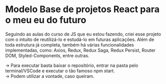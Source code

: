 # Modelo Base de projetos React para o meu eu do futuro

Seguindo as aulas do curso de JS que eu estou fazendo, criei esse projeto com o intuito de reutilizá-lo e estudá-lo em futuras aplicações. Além de toda estrutura já completa, também há várias funcionalidades implementadas, como: Axios, Redux, Redux Saga, Redux Persist, Router DOM, Styled-Components, entre outras.

-> Para executar basta baixar o repositório, entrar na pasta pelo terminal/VSCode e executar o tão famoso npm start. <br>
-> Podem utilizar a vontade, caso queiram.

